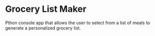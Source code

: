 # Grocery List Maker
 Pthon console app that allows the user to select from a list of meals to generate a personalized grocery list.
